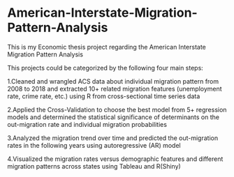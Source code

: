 # American-Interstate-Migration-Pattern-Analysis

This is my Economic thesis project regarding the American Interstate Migration Pattern Analysis 

This projects could be categorized by the following four main steps:

1.Cleaned and wrangled ACS data about individual migration pattern from 2008 to 2018 and extracted 10+ related migration
features (unemployment rate, crime rate, etc.) using R from cross-sectional time series data

2.Applied the Cross-Validation to choose the best model from 5+ regression models and determined the statistical
significance of determinants on the out-migration rate and individual migration probabilities

3.Analyzed the migration trend over time and predicted the out-migration rates in the following years using autoregressive
(AR) model

4.Visualized the migration rates versus demographic features and different migration patterns across states using Tableau and
R(Shiny)

